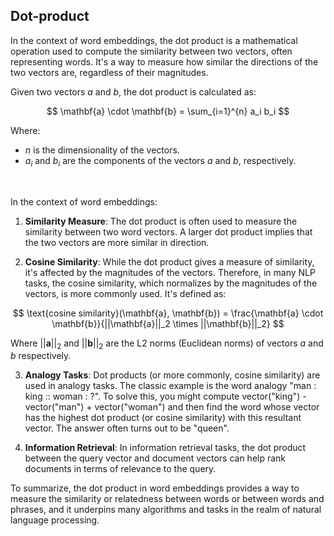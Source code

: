 ## Dot-product

In the context of word embeddings, the dot product is a mathematical operation used to compute the similarity between two vectors, often representing words. It's a way to measure how similar the directions of the two vectors are, regardless of their magnitudes.

Given two vectors $a$ and $b$, the dot product is calculated as:

$$
\mathbf{a} \cdot \mathbf{b} = \sum_{i=1}^{n} a_i b_i 
$$

Where:
- $n$ is the dimensionality of the vectors.
- $a_i$ and $b_i$ are the components of the vectors $a$ and $b$, respectively.

<br>

In the context of word embeddings:
1. **Similarity Measure**: The dot product is often used to measure the similarity between two word vectors. A larger dot product implies that the two vectors are more similar in direction.

2. **Cosine Similarity**: While the dot product gives a measure of similarity, it's affected by the magnitudes of the vectors. Therefore, in many NLP tasks, the cosine similarity, which normalizes by the magnitudes of the vectors, is more commonly used. It's defined as:

$$
\text{cosine similarity}(\mathbf{a}, \mathbf{b}) = \frac{\mathbf{a} \cdot \mathbf{b}}{||\mathbf{a}||_2 \times ||\mathbf{b}||_2}
$$

Where $||\mathbf{a}||_2$ and $||\mathbf{b}||_2$ are the L2 norms (Euclidean norms) of vectors $a$ and $b$ respectively.

3. **Analogy Tasks**: Dot products (or more commonly, cosine similarity) are used in analogy tasks. The classic example is the word analogy "man : king :: woman : ?". To solve this, you might compute vector("king") - vector("man") + vector("woman") and then find the word whose vector has the highest dot product (or cosine similarity) with this resultant vector. The answer often turns out to be "queen".

4. **Information Retrieval**: In information retrieval tasks, the dot product between the query vector and document vectors can help rank documents in terms of relevance to the query.

To summarize, the dot product in word embeddings provides a way to measure the similarity or relatedness between words or between words and phrases, and it underpins many algorithms and tasks in the realm of natural language processing.